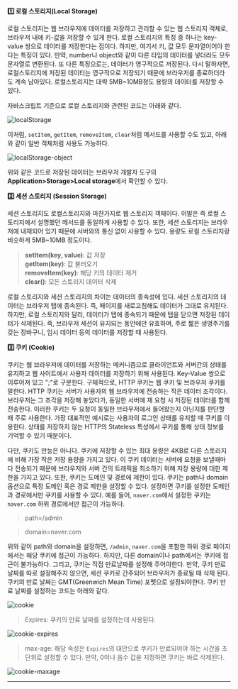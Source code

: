 **1️⃣ 로컬 스토리지(Local Storage)**

로컬 스토리지는 웹 브라우저에 데이터를 저장하고 관리할 수 있는 웹 스토리지 객체로, 브라우저 내에 키-값을 저장할 수 있게 한다. 로컬 스토리지의 특징 중 하나는 key-value 쌍으로 데이터를 저장한다는 점이다. 하지만, 여기서 키, 값 모두 문자열이어야 한다는 특징이 있다. 만약, number나 object와 같이 다른 타입의 데이터를 넣더라도 모두 문자열로 변환된다. 또 다른 특징으로는, 데이터가 영구적으로 저장된다. 다시 말하자면, 로컬스토리지에 저장된 데이터는 영구적으로 저장되기 때문에 브라우저를 종료하더라도 계속 남아있다. 로컬스토리지는 대략 5MB~10MB정도 용량의 데이터를 저장할 수 있다.

자바스크립트 기준으로 로컬 스토리지와 관련된 코드는 아래와 같다.

![localStorage](https://github.com/user-attachments/assets/e818b616-db66-4c44-a4ac-48c12466d734)

이처럼, `setItem`, `getItem`, `removeItem`, `clear`처럼 메서드를 사용할 수도 있고, 아래와 같이 일반 객체처럼 사용도 가능하다.

![localStorage-object](https://github.com/user-attachments/assets/b9412a22-4e94-4923-80f0-11331c23c2aa)

위와 같은 코드로 저장된 데이터는 브라우저 개발자 도구의 **Application>Storage>Local storage**에서 확인할 수 있다.

**2️⃣ 세션 스토리지 (Session Storage)**

세션 스토리지도 로컬스토리지와 마찬가지로 웹 스토리지 객체이다. 이말은 즉 로컬 스토리지에서 설명했던 메서드를 동일하게 사용할 수 있다. 또한, 세션 스토리지는 브라우저에 내재되어 있기 때문에 서버와의 통신 없이 사용할 수 있다. 용량도 로컬 스토리지랑 비슷하게 5MB~10MB 정도이다.

> **setItem(key, value)**: 값 저장  
> **getItem(key)**: 값 불러오기  
> **removeItem(key)**: 해당 키의 데이터 제거  
> **clear()**: 모든 스토리지 데이터 삭제

로컬 스토리지와 세션 스토리지의 차이는 데이터의 종속성에 있다. 세션 스토리지의 데이터는 브라우저 탭에 종속된다. 즉, 페이지를 새로고침해도 데이터가 그대로 유지된다. 하지만, 로컬 스토리지와 달리, 데이터가 탭에 종속되기 때문에 탭을 닫으면 저장된 데이터가 삭제된다. 즉, 브라우저 세션이 유지되는 동안에만 유효하며, 주로 짧은 생명주기를 갖는 장바구니, 임시 데이터 등의 데이터를 저장할 때 사용된다.

**3️⃣ 쿠키 (Cookie)**

쿠키는 웹 브라우저에 데이터를 저장하는 메커니즘으로 클라이언트와 서버간의 상태를 유지하고 웹 사이트에서 사용자 데이터를 저장하기 위해 사용된다. Key-Value 쌍으로 이루어져 있고 ";"로 구분한다. 구체적으로, HTTP 쿠키는 웹 쿠키 및 브라우저 쿠키를 말한다. HTTP 쿠키는 서버가 사용자의 웹 브라우저에 전송하는 작은 데이터 조각이다. 브라우저는 그 조각을 저장해 놓았다가, 동일한 서버에 재 요청 시 저장된 데이터를 함께 전송한다. 이러한 쿠키는 두 요청이 동일한 브라우저에서 들어왔는지 아닌지를 판단할 때 주로 사용한다. 가장 대표적인 예시로는 사용자의 로그인 상태를 유지할 때 쿠키를 이용한다. 상태를 저장하지 않는 HTTP의 Stateless 특성에서 쿠키를 통해 상태 정보를 기억할 수 있기 때문이다.

다만, 쿠키도 만능은 아니다. 쿠키에 저장할 수 있는 최대 용량은 4KB로 다른 스토리지에 비해 가장 작은 저장 용량을 가지고 있다. 이 쿠키 데이터는 서버에 요청을 보낼때마다 전송되기 때문에 브라우저와 서버 간의 트래픽을 최소하기 위해 저장 용량에 대한 제한을 가지고 있다. 또한, 쿠키는 도메인 및 경로에 제한이 있다. 쿠키는 path나 domain 옵션으로 특정 도메인 혹은 경로 제한을 설정할 수 있다. 설정하면 쿠키를 설정한 도메인과 경로에서만 쿠키를 사용할 수 있다. 예를 들어, `naver.com`에서 설정한 쿠키는 `naver.com` 하위 경로에서만 접근이 가능하다.

> path=/admin

> domain=naver.com

위와 같이 path와 domain을 설정하면, `/admin`, `naver.com`을 포함한 하위 경로 페이지에서는 해당 쿠키에 접근이 가능하다. 하지만, 다른 domain이나 path에서는 쿠키에 접근이 불가능하다. 그리고, 쿠키는 직접 만료날짜를 설정해 주어야한다. 만약, 쿠키 만료 날짜를 따로 설정해주지 않으면, 세션 쿠키로 간주되어 브라우저가 종료될 때 삭제 된다. 쿠키의 만료 날짜는 GMT(Greenwich Mean Time) 포멧으로 설정되야한다. 쿠키 만료 날짜를 설정하는 코드는 아래와 같다.

![cookie](https://github.com/user-attachments/assets/b34a1f20-a18f-494a-b557-b8703ac352e7)

> Expires: 쿠키의 만료 날짜를 설정하는데 사용된다.

![cookie-expires](https://github.com/user-attachments/assets/954015db-4dbc-4ae9-8850-4c3e5dd75f06)

> max-age: 해당 속성은 `Expires`의 대안으로 쿠키가 만료되어야 하는 시간을 초단위로 설정할 수 있다. 만약, 0이나 음수 값을 지정하면 쿠키는 바로 삭제된다.

![cookie-maxage](https://github.com/user-attachments/assets/6df42bc9-b1b2-4d65-a599-e8639dc17c0e)

---

[](<https://velog.io/@jellyjw/%EB%A1%9C%EC%BB%AC%EC%8A%A4%ED%86%A0%EB%A6%AC%EC%A7%80-%EC%84%B8%EC%85%98%EC%8A%A4%ED%86%A0%EB%A6%AC%EC%A7%80-%EC%BF%A0%ED%82%A4%EC%9D%98-%EA%B0%9C%EB%85%90-%EB%B0%8F-%EC%B0%A8%EC%9D%B4%EC%A0%90#:~:text=2.-,%EB%A1%9C%EC%BB%AC%EC%8A%A4%ED%86%A0%EB%A6%AC%EC%A7%80(Local%20Storage),%EC%9D%84%20%EC%A0%80%EC%9E%A5%ED%95%A0%20%EC%88%98%20%EC%9E%88%EA%B2%8C%20%ED%95%B4%EC%A4%80%EB%8B%A4.>)
